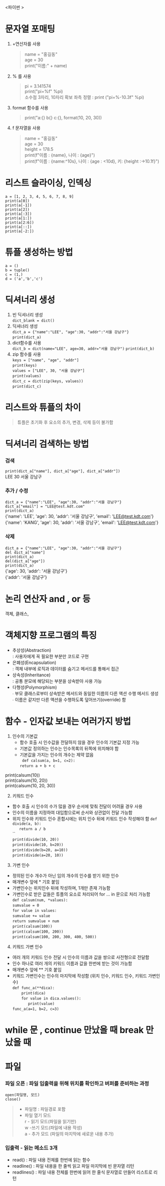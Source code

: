 <파이썬 >
# 문자열 포매팅 
1) +연산자를 사용 
	> name = "홍길동"   
	age = 30  
	print("이름:" + name)

2) % 를 사용 
   > pi = 3.141574  
   print("pi=%f" %pi)  
   >소수점 3자리, 10자리 확보 좌측 정렬  : print ("pi=%-10.3f" %pi)
3) format 함수를 사용
   > print("a:{} b{} c:{}, format(10, 20, 30))
4) f 문자열을 사용
    > name = "홍길동"   
    > age = 30  
    > height = 178.5  
    > print(f"이름 : {name}, 나이 : {age}")  
    > print(f"이름 : {name:^10s}, 나이 : {age : <10d}, 키: {height :->10.1f}")  

# 리스트 슬라이싱, 인덱싱
`a = [1, 2, 3, 4, 5, 6, 7, 8, 9]`  
`print(a[0])`  
`print(a[-1])`  
`print(a[2])`    
`print(a[:3])`  
`print(a[1:])`  
`print(a[2:6])`  
`print(a[::])`  
`print(a[-2:])`  

# 튜플 생성하는 방법 
`a = ()`  
`b = tuple()`    
`c = (1,)`     
`d = ('a','b','c')`

# 딕셔너리 생성 
1) 빈 딕셔너리 생성  
`dict_blank = dict()`
2) 딕셔너리 생성  
`dict_a = {"name":"LEE", "age":30, "addr":"서울 강남구"}`  
`print(dict_a)`
3) dict함수를 사용  
`dict_b = dict(name="LEE", age=30, addr="서울 강남구")`
`print(dict_b)`
4) zip 함수를 사용    
`keys = ["name", "age", "addr"]`  
`print(keys)`  
`values = ["LEE", 30, "서울 강남구"]`    
`print(values)`    
`dict_c = dict(zip(keys, values))`  
`print(dict_c)`  

# 리스트와 튜플의 차이
> 튜플은 초기화 후 요소의 추가, 변경, 삭제 등이 불가함
# 딕셔너리 검색하는 방법 
### 검색
`print(dict_a["name"], dict_a["age"], dict_a["addr"])`  
LEE 30 서울 강남구  
### 추가 / 수정
`dict_a = {"name":"LEE", "age":30, "addr":"서울 강남구"}`  
`dict_a["email"] = "LEE@test.kdt.com"`  
`print(dict_a)`  
{'name': 'LEE', 'age': 30, 'addr': '서울 강남구', 'email': 'LEE@test.kdt.com'}  
{'name': 'KANG', 'age': 30, 'addr': '서울 강남구', 'email': 'LEE@test.kdt.com'}  
### 삭제
`dict_a = {"name":"LEE", "age":30, "addr":"서울 강남구"}`  
`del dict_a["name"]`  
`print(dict_a)`  
`del(dict_a["age"])`   
`print(dict_a)`  
{'age': 30, 'addr': '서울 강남구'}  
{'addr': '서울 강남구'}

# 논리 연산자 and , or 등 
객체, 클래스, 
# 객체지향 프로그램의 특징
- 추상성(Abstraction)  
    : 사용자에게 꼭 필요한 부분만 코드로 구현
- 은폐성(Encapsulation)  
    : 객체 내부에 로직과 데이터를 숨기고 메서드를 통해서 접근
- 상속성(Inheritance)  
    : 공통 분모에 해당되는 부분을 상속받아 사용 가능
- 다형성(Polymorphism)  
    ∙ 부모 클래스로부터 상속받은 메서드와 동일한 이름의 다른 액션 수행 메서드 생성  
    ∙ 이름은 같지만 다른 액션을 수행하도록 덮어쓰기(override) 함

# 함수 - 인자값 보내는 여러가지 방법   
1. 인수의 기본값
   - 함수 호출 시 인수값을 전달하지 않을 경우 인수의 기본값 지정 가능
   - 기본값 정의하는 인수는 인수목록의 뒤쪽에 위치해야 함  
   - 기본값을 가지는 인수의 개수는 제약 없음  
` def calsum(a, b=1, c=2):`  
`return a + b + c ` 

print(calsum(10))  
print(calsum(10, 20))  
print(calsum(10, 20, 30))  


2. 키워드 인수 
- 함수 호출 시 인수의 수가 많을 경우 순서에 맞춰 전달이 어려울 경우 사용
- 인수의 이름을 지정하여 대입함으로써 순서와 상관없이 전달 가능함
- 위치 인수와 키워드 인수 혼합시에는 위치 인수 뒤에 키워드 인수 작성해야 함
`def divide(a, b):`  
`	return a / b`  
``  
`print(divide(10, 20))`   
`print(divide(10, b=20))`  
`print(divide(b=20, a=10))`  
`print(divide(a=20, 10))`  

3. 가변 인수 
  - 정의된 인수 개수가 아닌 임의 개수의 인수를 받기 위한 인수  
  - 매개변수 앞에 * 기호 붙임  
  - 가변인수는 위치인수 뒤에 작성하며, 1개만 존재 가능함  
  - 가변인수로 받은 값들은 튜플의 요소로 처리되어 for … in 문으로 처리 가능함  
`def calsum(num, *values):`  
    `sumvalue = 0`  
    `for value in values:`   
        `sumvalue += value`   
    `return sumvalue + num`  
`print(calsum(100))`  
`print(calsum(100, 200))`  
`print(calsum(100, 200, 300, 400, 500))`  

4. 키워드 가변 인수 
  - 여러 개의 키워드 인수 전달 시 인수의 이름과 값을 쌍으로 사전형으로 전달함
  - 인수 하나로 여러 개의 키워드 이름과 값을 한번에 받는 것이 가능함
  - 매개변수 앞에 ** 기호 붙임
  - 키워드 가변인수는 인수의 마지막에 작성함 (위치 인수, 키워드 인수, 키워드 가변인수)  
`def func_a(**dica):`  
`    print(dica)`   
`    for value in dica.values():`  
`       print(value)`  
`func_a(a=1, b=2, c=3)`     

# while 문 , continue 만났을 때 break 만났을 때 

# 파일
### 파일 오픈 : 파일 입출력을 위해 위치를 확인하고 버퍼를 준비하는 과정
`open(파일명, 모드)`    
`close()`  
>  - 파일명 : 파일경로 포함  
>  - 파일 열기 모드  
> r - 읽기 모드(파일을 읽기만)  
> w -쓰기 모드(파일에 내용 작성)  
> a - 추가 모드 (파일의 마지막에 새로운 내용 추가)  
### 입출력 - 읽는 메소드 3개 
  - read() : 파일 내용 전체를 한번에 읽는 함수
  - readline() : 파일 내용을 한 줄씩 읽고 파일 마지막에 빈 문자열 리턴
  - readlines() : 파일 내용 전체를 한번에 읽어 한 줄식 문자열로 만들어 리스트로 리턴


